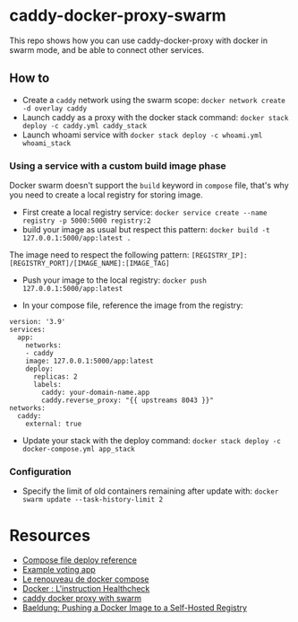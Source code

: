 # caddy-docker-proxy-swarm

This repo shows how you can use caddy-docker-proxy with docker in swarm mode, and be able to connect other services.

## How to

- Create a `caddy` network using the swarm scope: `docker network create -d overlay caddy`
- Launch caddy as a proxy with the docker stack command: `docker stack deploy -c caddy.yml caddy_stack`
- Launch whoami service with `docker stack deploy -c whoami.yml whoami_stack`

### Using a service with a custom build image phase

Docker swarm doesn't support the `build` keyword in `compose` file, that's why you need to create a local registry for storing image.

- First create a local registry service: `docker service create --name registry -p 5000:5000 registry:2`
- build your image as usual but respect this pattern: `docker build -t 127.0.0.1:5000/app:latest .`

The image need to respect the following pattern: `[REGISTRY_IP]:[REGISTRY_PORT]/[IMAGE_NAME]:[IMAGE_TAG]`

- Push your image to the local registry: `docker push 127.0.0.1:5000/app:latest`

- In your compose file, reference the image from the registry:

```
version: '3.9'
services:
  app:
    networks:
    - caddy
    image: 127.0.0.1:5000/app:latest
    deploy:
      replicas: 2
      labels: 
        caddy: your-domain-name.app
        caddy.reverse_proxy: "{{ upstreams 8043 }}"
networks:
  caddy:
    external: true
```

- Update your stack with the deploy command: `docker stack deploy -c docker-compose.yml app_stack`

### Configuration

- Specify the limit of old containers remaining after update with: `docker swarm update --task-history-limit 2` 


# Resources

- [Compose file deploy reference](https://docs.docker.com/compose/compose-file/deploy/)
- [Example voting app](https://github.com/dockersamples/example-voting-app/blob/main/docker-stack.yml)
- [Le renouveau de docker compose](https://bearstech.com/societe/blog/le-renouveau-de-docker-compose/)
- [Docker : L'instruction Healthcheck](https://www.grottedubarbu.fr/docker-healthcheck/)
- [caddy docker proxy with swarm](https://github.com/lucaslorentz/caddy-docker-proxy/blob/master/examples/standalone.yaml)
- [Baeldung: Pushing a Docker Image to a Self-Hosted Registry](https://www.baeldung.com/ops/docker-push-image-self-hosted-registry)
